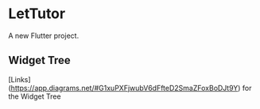 # LetTutor

A new Flutter project.

## Widget Tree

[Links] (https://app.diagrams.net/#G1xuPXFjwubV6dFfteD2SmaZFoxBoDJt9Y) for the Widget Tree
